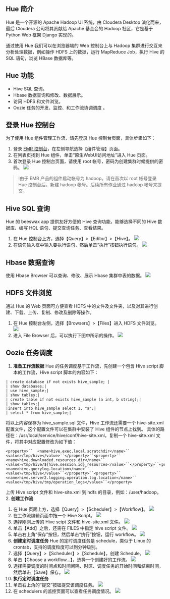 ## Hue 简介
Hue 是一个开源的 Apache Hadoop UI 系统，由 Cloudera Desktop 演化而来，最后 Cloudera 公司将其贡献给 Apache 基金会的 Hadoop 社区，它是基于 Python Web 框架 Django 实现的。

通过使用 Hue 我们可以在浏览器端的 Web 控制台上与 Hadoop 集群进行交互来分析处理数据，例如操作 HDFS 上的数据，运行 MapReduce Job，执行 Hive 的 SQL 语句，浏览 HBase 数据库等。

## Hue 功能
- Hive SQL 查询。
- Hbase 数据查询和修改、数据展示。
- 访问 HDFS 和文件浏览。
- Oozie 任务的开发、监控、和工作流协调调度 。

## 登录 Hue 控制台
为了使用 Hue 组件管理工作流，请先登录 Hue 控制台页面，具体步骤如下：
1. 登录 [EMR 控制台](https://console.cloud.tencent.com/emr)，在左侧导航选择【组件管理】页面。
2. 在列表页找到 Hue 组件，单击“原生WebUI访问地址”进入 Hue 页面。
3. 首次登录 Hue 控制台页面，请使用 root 帐号，密码为创建集群时候提供的密码。
![](https://main.qcloudimg.com/raw/ae62e428871fd46c2ce6509fd31cde63.png)
>!由于 EMR 产品的组件启动帐号为 hadoop。请在首次以 root 帐号登录 Hue 控制台后，新建 hadoop 帐号。后续所有作业通过 hadoop 帐号来提交。

## Hive SQL 查询
Hue 的 beeswax app 提供友好方便的 Hive 查询功能，能够选择不同的 Hive 数据库、编写 HQL 语句、提交查询任务、查看结果。 
1. 在 Hue 控制台上方，选择【Query】>【Editor】>【Hive】。
![](https://main.qcloudimg.com/raw/bfcd6944a8a8dd70065218885b55f82d.png)
2. 在语句输入框中输入要执行语句，然后单击“执行”按钮执行语句。
![](https://main.qcloudimg.com/raw/202878b0b90b42da7317b026e9f2f603.png)

## Hbase 数据查询
使用 Hbase Browser 可以查询、修改、展示 Hbase 集群中表的数据。
![](https://main.qcloudimg.com/raw/705ade35d5fe86c27be6aff46235dc02.png)

## HDFS 文件浏览
通过 Hue 的 Web 页面可方便查看 HDFS 中的文件及文件夹，以及对其进行创建、下载、上传、复制、修改及删除等操作。
1. 在 Hue 控制台左侧，选择【Browsers】>【Files】进入 HDFS 文件浏览。
![](https://main.qcloudimg.com/raw/b2e05c0c8f05464f0ef1ffe671be1cc3.png)
2. 进入 File Browser 后，可以执行下图中所示的操作。
![](https://main.qcloudimg.com/raw/0dc7e232a81e8900c06adb277b8eaf93.png)

## Oozie 任务调度
1. **准备工作流数据**
Hue 的任务调度基于工作流，先创建一个包含 Hive script 脚本的工作流，Hive script 脚本的内容如下：
```
| create database if not exists hive_sample; | 
| show databases;| 
| use hive_sample;|
| show tables;|
| create table if not exists hive_sample (a int, b string);|
| show tables;|
|insert into hive_sample select 1, "a";|
| select * from hive_sample;|
```
将以上内容保存为 hive_sample.sql 文件，Hive 工作流还需要一个 hive-site.xml 配置文件，这个配置文件可以在集群中安装了 Hive 组件的节点上找到。
具体的路径在：/usr/local/service/hive/conf/hive-site.xml，复制一个 hive-site.xml 文件，将其中对应配置修改为如下值：
```
<property>``  <name>hive.exec.local.scratchdir</name>``  <value>/tmp/hive</value>``</property>``<property>``  <name>hive.downloaded.resources.dir</name>``  <value>/tmp/hive/${hive.session.id}_resources</value>``</property>``<property>``  <name>hive.querylog.location</name>``  <value>/tmp/hive</value>``</property>``<property>``  <name>hive.server2.logging.operation.log.location</name>``  <value>/tmp/hive/tmp/operation_logs</value>``</property>
```
上传 Hive script 文件和 hive-site.xml 到 hdfs 的目录，例如：/user/hadoop。
2. **创建工作流**
 1. 在 Hue 页面上方，选择【Query】>【Scheduler】>【Workflow】。
![](https://main.qcloudimg.com/raw/17e2c9e91bef6c67d7f6721eeb1a490e.png)
 2. 在工作流编辑页面中拖一个 Hive Script。
![](https://main.qcloudimg.com/raw/128170644bbef8f40743ea0f72a35a0e.png)
 3. 选择刚刚上传的 Hive scipt 文件和 hive-site.xml 文件。
![](https://main.qcloudimg.com/raw/1bdf334d89fa1be9fcee003d8328ff4d.png)
 4. 单击【Add】之后，还需在 FILES 中指定 hive script 文件。
![](https://main.qcloudimg.com/raw/f36e5b22f40b2832f018d0091c8a382c.png)
 5. 单击右上角“保存”按钮，然后单击“执行”按钮，运行 workflow。
![](https://main.qcloudimg.com/raw/418083ee1956ea3d2faea6afcd520834.png)
3. **创建定时调度任务**
Hue 的定时调度任务是 schedule，类似于 Linux 的 crontab，支持的调度粒度可以到分钟级别。
 1. 选择【Query】>【Scheduler】>【Schedule】，创建 Schedule。
![](https://main.qcloudimg.com/raw/d0bde8f4b97341f43aaa9ca8ab9b2440.png)
 2. 单击【Choose a workflow...】，选择一个创建好的工作流。
![](https://main.qcloudimg.com/raw/3e9439fc36547531af9e49462e2880dd.png)
 3. 选择需要调度的时间点和时间间隔、时区、调度任务的开始时间和结束时间，然后单击【Save】保存。
![](https://main.qcloudimg.com/raw/097fcba6a4c5c6e27efe342079beae46.png)
4. **执行定时调度任务**
 1. 单击右上角的“提交”按钮提交该调度任务。
![](https://main.qcloudimg.com/raw/d42cc1d0d4e2cbe3bdfa77065e5bd8c1.png)
 2. 在 schedulers 的监控页面可以查看任务调度情况。
![](https://main.qcloudimg.com/raw/03eca980d7e0cf72b81af89da25f09f2.png)
